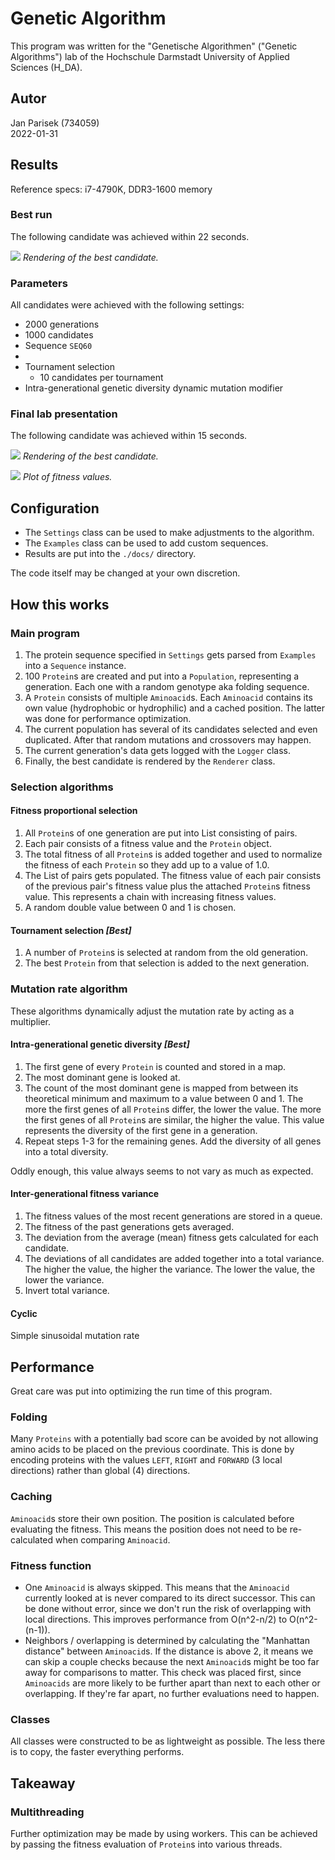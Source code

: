 # Genetic Algorithm
This program was written for the "Genetische Algorithmen" ("Genetic Algorithms")
lab of the Hochschule Darmstadt University of Applied Sciences (H_DA).

## Autor
Jan Parisek (734059)  
2022-01-31

## Results
Reference specs: i7-4790K, DDR3-1600 memory

### Best run
The following candidate was achieved within 22 seconds.

![](docs/best/candidate.png)
*Rendering of the best candidate.*

### Parameters
All candidates were achieved with the following settings:
* 2000 generations
* 1000 candidates
* Sequence `SEQ60`
* 
* Tournament selection
  * 10 candidates per tournament
* Intra-generational genetic diversity dynamic mutation modifier

### Final lab presentation
The following candidate was achieved within 15 seconds.

![](docs/presentation/candidate.png)
*Rendering of the best candidate.*

![](docs/presentation/fitness.png)
*Plot of fitness values.*

## Configuration
* The `Settings` class can be used to make adjustments to the algorithm.
* The `Examples` class can be used to add custom sequences.
* Results are put into the `./docs/` directory.

The code itself may be changed at your own discretion.

## How this works
### Main program
1. The protein sequence specified in `Settings` gets parsed from `Examples` into a `Sequence` instance.
2. 100 `Protein`s are created and put into a `Population`, representing a generation. Each one with a random genotype aka folding sequence.
3. A `Protein` consists of multiple `Aminoacid`s. Each `Aminoacid` contains its own value (hydrophobic or hydrophilic) and a cached position. The latter was done for performance optimization.
4. The current population has several of its candidates selected and even duplicated. After that random mutations and crossovers may happen.
5. The current generation's data gets logged with the `Logger` class.
6. Finally, the best candidate is rendered by the `Renderer` class.

### Selection algorithms
#### Fitness proportional selection
1. All `Protein`s of one generation are put into List consisting of pairs.
2. Each pair consists of a fitness value and the `Protein` object.
3. The total fitness of all `Protein`s is added together and used to normalize the fitness of each `Protein` so they add up to a value of 1.0.
4. The List of pairs gets populated. The fitness value of each pair consists of the previous pair's fitness value plus the attached `Protein`s fitness value. This represents a chain with increasing fitness values.
5. A random double value between 0 and 1 is chosen.

#### Tournament selection *\[Best]*
1. A number of `Protein`s is selected at random from the old generation.
2. The best `Protein` from that selection is added to the next generation.

### Mutation rate algorithm
These algorithms dynamically adjust the mutation rate by acting as a multiplier.

#### Intra-generational genetic diversity *\[Best]*
1. The first gene of every `Protein` is counted and stored in a map.
2. The most dominant gene is looked at.
3. The count of the most dominant gene is mapped from between its theoretical minimum and maximum to a value between 0 and 1. The more the first genes of all `Protein`s differ, the lower the value. The more the first genes of all `Protein`s are similar, the higher the value. This value represents the diversity of the first gene in a generation.
4. Repeat steps 1-3 for the remaining genes. Add the diversity of all genes into a total diversity.

Oddly enough, this value always seems to not vary as much as expected.

#### Inter-generational fitness variance
1. The fitness values of the most recent generations are stored in a queue.
2. The fitness of the past generations gets averaged.
3. The deviation from the average (mean) fitness gets calculated for each candidate.
4. The deviations of all candidates are added together into a total variance. The higher the value, the higher the variance. The lower the value, the lower the variance.
5. Invert total variance.

#### Cyclic
Simple sinusoidal mutation rate

## Performance
Great care was put into optimizing the run time of this program.

### Folding
Many `Proteins` with a potentially bad score can be avoided by not allowing amino acids to be placed on the previous coordinate. This is done by encoding proteins with the values `LEFT`, `RIGHT` and `FORWARD` (3 local directions) rather than global (4) directions.

### Caching
`Aminoacid`s store their own position. The position is calculated before evaluating the fitness. This means the position does not need to be re-calculated when comparing `Aminoacid`.

### Fitness function
* One `Aminoacid` is always skipped. This means that the `Aminoacid` currently looked at is never compared to its direct successor. This can be done without error, since we don't run the risk of overlapping with local directions. This improves performance from O(n^2-n/2) to O(n^2-(n-1)).
* Neighbors / overlapping is determined by calculating the "Manhattan distance" between `Aminoacid`s. If the distance is above 2, it means we can skip a couple checks because the next `Aminoacid`s might be too far away for comparisons to matter. This check was placed first, since `Aminoacids` are more likely to be further apart than next to each other or overlapping. If they're far apart, no further evaluations need to happen.

### Classes
All classes were constructed to be as lightweight as possible. The less there is to copy, the faster everything performs.

## Takeaway
### Multithreading
Further optimization may be made by using workers. This can be achieved by passing the fitness evaluation of `Protein`s into various threads.
